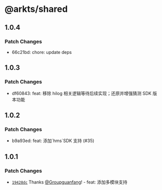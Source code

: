 # @arkts/shared

## 1.0.4

### Patch Changes

- 66c21bd: chore: update deps

## 1.0.3

### Patch Changes

- df60843: feat: 移除 hilog 相关逻辑等待后续实现；还原并增强猜测 SDK 版本功能

## 1.0.2

### Patch Changes

- b9a93ed: feat: 添加\`hms\`SDK 支持 (#35)

## 1.0.1

### Patch Changes

- [`19428dc`](https://github.com/Groupguanfang/arkTS/commit/19428dcdb6f8e27914067ea48a53ce644c26f7e6) Thanks [@Groupguanfang](https://github.com/Groupguanfang)! - feat: 添加多模块支持
